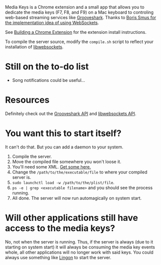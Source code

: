 Media Keys is a Chrome extension and a small app that allows you to dedicate the media keys (F7, F8, and F9) on a Mac keyboard to controling web-based streaming services like [Grooveshark](http://grooveshark.com). Thanks to [Boris Smus for the implementation idea of using WebSockets](http://smus.com/chrome-media-keys-revisited/).

See [Building a Chrome Extension](http://developer.chrome.com/extensions/getstarted.html#unpacked) for the extension install instructions.

To compile the server source, modify the `compile.sh` script to reflect your installation of [libwebsockets](http://libwebsockets.org/).

Still on the to-do list
=======================

* Song notifications could be useful...

Resources
=========

Definitely check out the [Grooveshark API](http://grooveshark.com/GroovesharkAPI.html) and [libwebsockets API](http://libwebsockets.org/libwebsockets-api-doc.html).

You want this to start itself?
==============================

It can't do that. But you can add a daemon to your system.

1. Compile the server.
2. Move the compiled file somewhere you won't loose it.
3. You'll need some XML. [Get some here.](https://gist.github.com/whymarrh/4965481)
4. Change the `/path/to/the/executable/file` to where your compiled server is.
5. `sudo launchctl load -w /path/to/the/plist/file`.
6. `ps -e | grep <executable filename>` and you should see the process running.
7. All done. The server will now run automagically on system start.

Will other applications still have access to the media keys?
============================================================

No, not when the server is running. Thus, if the server is always (due to it starting on system start) it will always be consuming the media key events whole, all other applications will no longer work with said keys. You could always use something like [Lingon](http://www.peterborgapps.com/lingon/) to start the server.
